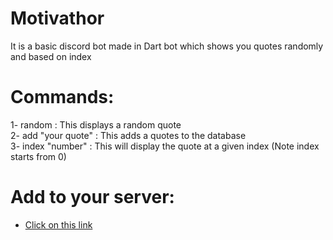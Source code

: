 # Motivathor

It is a basic discord bot made in Dart bot which shows you quotes randomly and based on index

# Commands:
1- random : This displays a random quote <br>
2- add "your quote" : This adds a quotes to the database <br>
3- index "number" : This will display the quote at a given index (Note index starts from 0)
  
# Add to your server:
  - [Click on this link](https://discord.com/api/oauth2/authorize?client_id=901215558538784788&permissions=103079217152&scope=bot)

